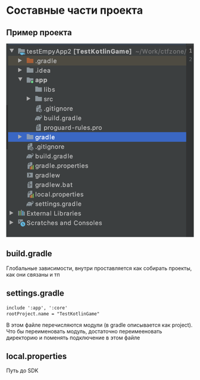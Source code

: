 # Составные части проекта

## Пример проекта

![](../../../.gitbook/assets/izobrazhenie%20%2826%29.png)

## build.gradle

Глобальные зависимости, внутри проставляется как собирать проекты, как они связаны и тп

## settings.gradle

```text
include ':app', ':core'
rootProject.name = "TestKotlinGame"
```

В этом файле перечисляются модули \(в gradle описывается как project\). Что бы переименовать модуль, достаточно переимееновать директорию и поменять подключение в этом файле

## local.properties

Путь до SDK


